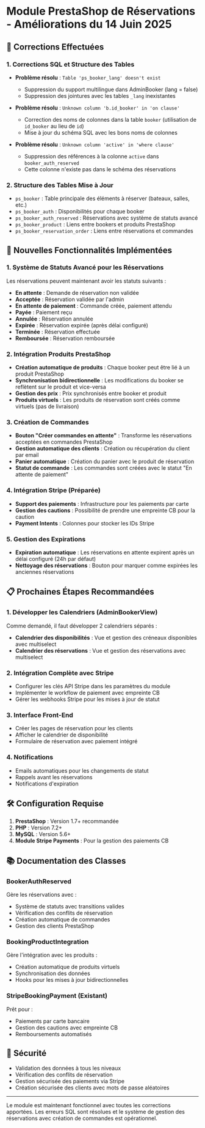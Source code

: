 # Module PrestaShop de Réservations - Améliorations du 14 Juin 2025

## 🔧 Corrections Effectuées

### 1. Corrections SQL et Structure des Tables
- **Problème résolu** : `Table 'ps_booker_lang' doesn't exist`
  - Suppression du support multilingue dans AdminBooker (lang = false)
  - Suppression des jointures avec les tables `_lang` inexistantes
  
- **Problème résolu** : `Unknown column 'b.id_booker' in 'on clause'`
  - Correction des noms de colonnes dans la table `booker` (utilisation de `id_booker` au lieu de `id`)
  - Mise à jour du schéma SQL avec les bons noms de colonnes

- **Problème résolu** : `Unknown column 'active' in 'where clause'`
  - Suppression des références à la colonne `active` dans `booker_auth_reserved`
  - Cette colonne n'existe pas dans le schéma des réservations

### 2. Structure des Tables Mise à Jour
- `ps_booker` : Table principale des éléments à réserver (bateaux, salles, etc.)
- `ps_booker_auth` : Disponibilités pour chaque booker
- `ps_booker_auth_reserved` : Réservations avec système de statuts avancé
- `ps_booker_product` : Liens entre bookers et produits PrestaShop
- `ps_booker_reservation_order` : Liens entre réservations et commandes

## 🚀 Nouvelles Fonctionnalités Implémentées

### 1. Système de Statuts Avancé pour les Réservations
Les réservations peuvent maintenant avoir les statuts suivants :
- **En attente** : Demande de réservation non validée
- **Acceptée** : Réservation validée par l'admin
- **En attente de paiement** : Commande créée, paiement attendu
- **Payée** : Paiement reçu
- **Annulée** : Réservation annulée
- **Expirée** : Réservation expirée (après délai configuré)
- **Terminée** : Réservation effectuée
- **Remboursée** : Réservation remboursée

### 2. Intégration Produits PrestaShop
- **Création automatique de produits** : Chaque booker peut être lié à un produit PrestaShop
- **Synchronisation bidirectionnelle** : Les modifications du booker se reflètent sur le produit et vice-versa
- **Gestion des prix** : Prix synchronisés entre booker et produit
- **Produits virtuels** : Les produits de réservation sont créés comme virtuels (pas de livraison)

### 3. Création de Commandes
- **Bouton "Créer commandes en attente"** : Transforme les réservations acceptées en commandes PrestaShop
- **Gestion automatique des clients** : Création ou récupération du client par email
- **Panier automatique** : Création du panier avec le produit de réservation
- **Statut de commande** : Les commandes sont créées avec le statut "En attente de paiement"

### 4. Intégration Stripe (Préparée)
- **Support des paiements** : Infrastructure pour les paiements par carte
- **Gestion des cautions** : Possibilité de prendre une empreinte CB pour la caution
- **Payment Intents** : Colonnes pour stocker les IDs Stripe

### 5. Gestion des Expirations
- **Expiration automatique** : Les réservations en attente expirent après un délai configuré (24h par défaut)
- **Nettoyage des réservations** : Bouton pour marquer comme expirées les anciennes réservations

## 📋 Prochaines Étapes Recommandées

### 1. Développer les Calendriers (AdminBookerView)
Comme demandé, il faut développer 2 calendriers séparés :
- **Calendrier des disponibilités** : Vue et gestion des créneaux disponibles avec multiselect
- **Calendrier des réservations** : Vue et gestion des réservations avec multiselect

### 2. Intégration Complète avec Stripe
- Configurer les clés API Stripe dans les paramètres du module
- Implémenter le workflow de paiement avec empreinte CB
- Gérer les webhooks Stripe pour les mises à jour de statut

### 3. Interface Front-End
- Créer les pages de réservation pour les clients
- Afficher le calendrier de disponibilité
- Formulaire de réservation avec paiement intégré

### 4. Notifications
- Emails automatiques pour les changements de statut
- Rappels avant les réservations
- Notifications d'expiration

## 🛠️ Configuration Requise

1. **PrestaShop** : Version 1.7+ recommandée
2. **PHP** : Version 7.2+
3. **MySQL** : Version 5.6+
4. **Module Stripe Payments** : Pour la gestion des paiements CB

## 📚 Documentation des Classes

### BookerAuthReserved
Gère les réservations avec :
- Système de statuts avec transitions valides
- Vérification des conflits de réservation
- Création automatique de commandes
- Gestion des clients PrestaShop

### BookingProductIntegration
Gère l'intégration avec les produits :
- Création automatique de produits virtuels
- Synchronisation des données
- Hooks pour les mises à jour bidirectionnelles

### StripeBookingPayment (Existant)
Prêt pour :
- Paiements par carte bancaire
- Gestion des cautions avec empreinte CB
- Remboursements automatisés

## 🔐 Sécurité

- Validation des données à tous les niveaux
- Vérification des conflits de réservation
- Gestion sécurisée des paiements via Stripe
- Création sécurisée des clients avec mots de passe aléatoires

---

Le module est maintenant fonctionnel avec toutes les corrections apportées. Les erreurs SQL sont résolues et le système de gestion des réservations avec création de commandes est opérationnel.
